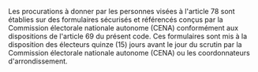 Les procurations à donner par les personnes visées à l'article 78 sont établies sur des formulaires sécurisés et référencés conçus par la Commission électorale nationale autonome (CENA) conformément aux dispositions de l'article 69 du présent code.
Ces formulaires sont mis à la disposition des électeurs quinze (15) jours avant le jour du scrutin par la Commission électorale nationale autonome (CENA) ou les coordonnateurs d'arrondissement.